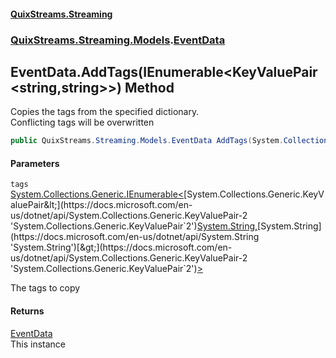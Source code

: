 #### [QuixStreams.Streaming](index.md 'index')
### [QuixStreams.Streaming.Models](QuixStreams.Streaming.Models.md 'QuixStreams.Streaming.Models').[EventData](EventData.md 'QuixStreams.Streaming.Models.EventData')

## EventData.AddTags(IEnumerable<KeyValuePair<string,string>>) Method

Copies the tags from the specified dictionary.  
Conflicting tags will be overwritten

```csharp
public QuixStreams.Streaming.Models.EventData AddTags(System.Collections.Generic.IEnumerable<System.Collections.Generic.KeyValuePair<string,string>> tags);
```
#### Parameters

<a name='QuixStreams.Streaming.Models.EventData.AddTags(System.Collections.Generic.IEnumerable_System.Collections.Generic.KeyValuePair_string,string__).tags'></a>

`tags` [System.Collections.Generic.IEnumerable&lt;](https://docs.microsoft.com/en-us/dotnet/api/System.Collections.Generic.IEnumerable-1 'System.Collections.Generic.IEnumerable`1')[System.Collections.Generic.KeyValuePair&lt;](https://docs.microsoft.com/en-us/dotnet/api/System.Collections.Generic.KeyValuePair-2 'System.Collections.Generic.KeyValuePair`2')[System.String](https://docs.microsoft.com/en-us/dotnet/api/System.String 'System.String')[,](https://docs.microsoft.com/en-us/dotnet/api/System.Collections.Generic.KeyValuePair-2 'System.Collections.Generic.KeyValuePair`2')[System.String](https://docs.microsoft.com/en-us/dotnet/api/System.String 'System.String')[&gt;](https://docs.microsoft.com/en-us/dotnet/api/System.Collections.Generic.KeyValuePair-2 'System.Collections.Generic.KeyValuePair`2')[&gt;](https://docs.microsoft.com/en-us/dotnet/api/System.Collections.Generic.IEnumerable-1 'System.Collections.Generic.IEnumerable`1')

The tags to copy

#### Returns
[EventData](EventData.md 'QuixStreams.Streaming.Models.EventData')  
This instance
